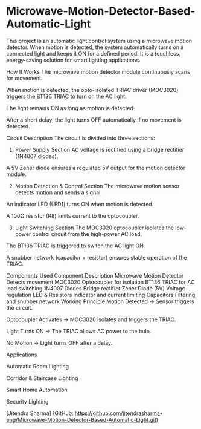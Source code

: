 # Microwave-Motion-Detector-Based-Automatic-Light
This project is an automatic light control system using a microwave motion detector. When motion is detected, the system automatically turns on a connected light and keeps it ON for a defined period. It is a touchless, energy-saving solution for smart lighting applications.

How It Works
The microwave motion detector module continuously scans for movement.

When motion is detected, the opto-isolated TRIAC driver (MOC3020) triggers the BT136 TRIAC to turn on the AC light.

The light remains ON as long as motion is detected.

After a short delay, the light turns OFF automatically if no movement is detected.

Circuit Description
The circuit is divided into three sections:

1. Power Supply Section
AC voltage is rectified using a bridge rectifier (1N4007 diodes).

A 5V Zener diode ensures a regulated 5V output for the motion detector module.

2. Motion Detection & Control Section
The microwave motion sensor detects motion and sends a signal.

An indicator LED (LED1) turns ON when motion is detected.

A 100Ω resistor (R8) limits current to the optocoupler.

3. Light Switching Section
The MOC3020 optocoupler isolates the low-power control circuit from the high-power AC load.

The BT136 TRIAC is triggered to switch the AC light ON.

A snubber network (capacitor + resistor) ensures stable operation of the TRIAC.

Components Used
Component	Description
Microwave Motion Detector	Detects movement
MOC3020	Optocoupler for isolation
BT136	TRIAC for AC load switching
1N4007 Diodes	Bridge rectifier
Zener Diode (5V)	Voltage regulation
LED & Resistors	Indicator and current limiting
Capacitors	Filtering and snubber network
Working Principle
Motion Detected → Sensor triggers the circuit.

Optocoupler Activates → MOC3020 isolates and triggers the TRIAC.

Light Turns ON → The TRIAC allows AC power to the bulb.

No Motion → Light turns OFF after a delay.

Applications

Automatic Room Lighting

Corridor & Staircase Lighting

Smart Home Automation

Security Lighting

[Jitendra Sharma] (GitHub: https://github.com/jitendrasharma-eng/Microwave-Motion-Detector-Based-Automatic-Light.git)
